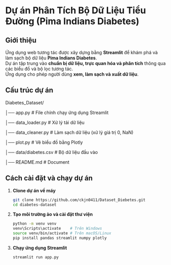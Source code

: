 # Dự án Phân Tích Bộ Dữ Liệu Tiểu Đường (Pima Indians Diabetes)

## Giới thiệu
Ứng dụng web tương tác được xây dựng bằng **Streamlit** để khám phá và làm sạch bộ dữ liệu **Pima Indians Diabetes**.  
Dự án tập trung vào **chuẩn bị dữ liệu, trực quan hóa và phân tích** thông qua các biểu đồ và bộ lọc tương tác.  
Ứng dụng cho phép người dùng **xem, làm sạch và xuất dữ liệu**.

## Cấu trúc dự án
Diabetes_Dataset/

│── app.py # File chính chạy ứng dụng Streamlit

│── data_loader.py # Xử lý tải dữ liệu

│── data_cleaner.py # Làm sạch dữ liệu (xử lý giá trị 0, NaN)

│── plot.py # Vẽ biểu đồ bằng Plotly

│── data/diabetes.csv # Bộ dữ liệu đầu vào

│── README.md # Document


## Cách cài đặt và chạy dự án
1. **Clone dự án về máy**
   ```bash
   git clone https://github.com/ckjn0411/Dataset_Diebetes.git
   cd diabetes-dataset
2. **Tạo môi trường ảo và cài đặt thư viện**
    ```bash
    python -m venv venv
    venv\Scripts\activate    # Trên Windows
    source venv/bin/activate # Trên macOS/Linux
    pip install pandas streamlit numpy plotly
3. **Chạy ứng dụng Streamlit**
    ```bash
    streamlit run app.py
